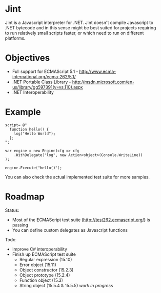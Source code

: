 # Jint

Jint is a Javascript interpreter for .NET. Jint doesn't compile Javascript to .NET bytecode and in this sense might be best suited for projects requiring to run relatively small scripts faster, or which need to run on different platforms.

# Objectives

- Full support for ECMAScript 5.1 - http://www.ecma-international.org/ecma-262/5.1/
- .NET Portable Class Library - http://msdn.microsoft.com/en-us/library/gg597391(v=vs.110).aspx
- .NET Interoperability 

# Example


    script= @"
      function hello() { 
        log("Hello World");
      };
    ";
  
    var engine = new Engine(cfg => cfg
        .WithDelegate("log", new Action<object>(Console.WriteLine))
    );
    
    engine.Execute("hello()");


You can also check the actual implemented test suite for more samples.

# Roadmap

Status:

- Most of the ECMAScript test suite (http://test262.ecmascript.org/) is passing 
- You can define custom delegates as Javascript functions

Todo:

- Improve C# interoperability
- Finish up ECMAScript test suite
  - Regular expression (15.10)
  -	Error object (15.11)
  -	Object constructor (15.2.3)
  -	Object prototype (15.2.4)
  -	Function object (15.3)
  -	String object (15.5.4 & 15.5.5) _work in progress_
  


